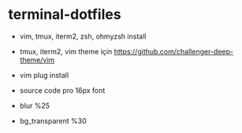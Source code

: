 # terminal-dotfiles
- vim, tmux, iterm2, zsh, ohmyzsh install

- tmux, iterm2, vim theme için 
https://github.com/challenger-deep-theme/vim

- vim plug install
- source code pro 16px font
- blur %25
- bg_transparent %30

